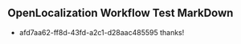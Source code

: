 ## OpenLocalization Workflow Test MarkDown
* afd7aa62-ff8d-43fd-a2c1-d28aac485595 thanks!

<!--HONumber=Aug16_HO1-->


